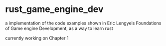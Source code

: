 # rust_game_engine_dev
a implementation of the code examples shown in Eric Lengyels Foundations of Game engine Development, as a way to learn rust 

currently working on Chapter 1
